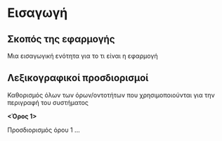 # Εισαγωγή

## Σκοπός της εφαρμογής

Μια εισαγωγική ενότητα για το τι είναι η εφαρμογή

## Λεξικογραφικοί προσδιορισμοί

Καθορισμός όλων των όρων/οντοτήτων που χρησιμοποιούνται για την περιγραφή του
συστήματος

**<Όρος 1>**

Προσδιορισμός όρου 1 ...
